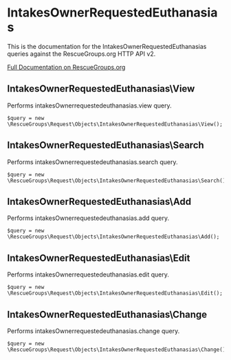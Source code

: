 # IntakesOwnerRequestedEuthanasias

This is the documentation for the IntakesOwnerRequestedEuthanasias queries against the RescueGroups.org HTTP API v2.

[Full Documentation on RescueGroups.org](https://userguide.rescuegroups.org/display/APIDG/Object+definitions#Objectdefinitions-intakesOwnerrequestedeuthanasias)

## IntakesOwnerRequestedEuthanasias\View

Performs intakesOwnerrequestedeuthanasias.view query.

    $query = new \RescueGroups\Request\Objects\IntakesOwnerRequestedEuthanasias\View();


## IntakesOwnerRequestedEuthanasias\Search

Performs intakesOwnerrequestedeuthanasias.search query.

    $query = new \RescueGroups\Request\Objects\IntakesOwnerRequestedEuthanasias\Search();


## IntakesOwnerRequestedEuthanasias\Add

Performs intakesOwnerrequestedeuthanasias.add query.

    $query = new \RescueGroups\Request\Objects\IntakesOwnerRequestedEuthanasias\Add();


## IntakesOwnerRequestedEuthanasias\Edit

Performs intakesOwnerrequestedeuthanasias.edit query.

    $query = new \RescueGroups\Request\Objects\IntakesOwnerRequestedEuthanasias\Edit();


## IntakesOwnerRequestedEuthanasias\Change

Performs intakesOwnerrequestedeuthanasias.change query.

    $query = new \RescueGroups\Request\Objects\IntakesOwnerRequestedEuthanasias\Change();


